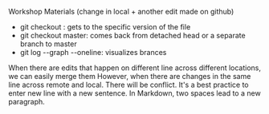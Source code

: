 Workshop Materials (change in local + another edit made on github)
- git checkout <hash> <filename>: gets to the specific version of the file
- git checkout master: comes back from detached head or a separate branch to master 
- git log --graph --oneline: visualizes brances


When there are edits that happen on different line across different locations, we can easily merge them
However, when there are changes in the same line across remote and local. There will be conflict. 
It's a best practice to enter new line with a new sentence.
In Markdown, two spaces lead to a new paragraph.

